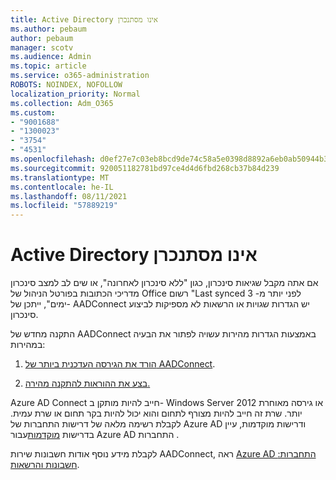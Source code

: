 ```yaml
---
title: Active Directory אינו מסתנכרן
ms.author: pebaum
author: pebaum
manager: scotv
ms.audience: Admin
ms.topic: article
ms.service: o365-administration
ROBOTS: NOINDEX, NOFOLLOW
localization_priority: Normal
ms.collection: Adm_O365
ms.custom:
- "9001688"
- "1300023"
- "3754"
- "4531"
ms.openlocfilehash: d0ef27e7c03eb8bcd9de74c58a5e0398d8892a6eb0ab50944b3c2201247fa0b8
ms.sourcegitcommit: 920051182781bd97ce4d4d6fbd268cb37b84d239
ms.translationtype: MT
ms.contentlocale: he-IL
ms.lasthandoff: 08/11/2021
ms.locfileid: "57889219"
---
```

# <a name="active-directory-not-syncing"></a>Active Directory אינו מסתנכרן

אם אתה מקבל שגיאות סינכרון, כגון "ללא סינכרון לאחרונה", או שים לב למצב סינכרון מדריכי הכתובות בפורטל הניהול של Office רשום "Last synced לפני יותר מ- 3 ימים", ייתכן של- AADConnect יש הגדרות שגויות או הרשאות לא מספיקות לביצוע סינכרון.  

התקנה מחדש של AADConnect באמצעות הגדרות מהירות עשויה לפתור את הבעיה במהירות:

1. [הורד את הגירסה העדכנית ביותר של AADConnect](https://go.microsoft.com/fwlink/?LinkId=615771).

2. [בצע את ההוראות להתקנה מהירה.](https://docs.microsoft.com/azure/active-directory/hybrid/how-to-connect-install-express)

Azure AD Connect חייב להיות מותקן ב- Windows Server 2012 או גירסה מאוחרת יותר. שרת זה חייב להיות מצורף לתחום והוא יכול להיות בקר תחום או שרת עמית. לקבלת רשימה מלאה של דרישות התחברות של Azure AD ודרישות מוקדמות, עיין בדרישות [מוקדמות](https://docs.microsoft.com/azure/active-directory/hybrid/how-to-connect-install-prerequisites)עבור Azure AD התחברות .

לקבלת מידע נוסף אודות חשבונות שירות AADConnect, ראה [Azure AD התחברות: חשבונות והרשאות](https://docs.microsoft.com/azure/active-directory/hybrid/reference-connect-accounts-permissions).
